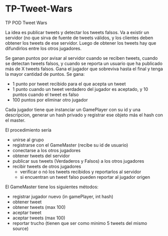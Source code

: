 TP-Tweet-Wars
=============

TP POD Tweet Wars

La idea es publicar tweets y detectar los tweets falsos.
Va a existir un servidor (no que sirva de fuente de tweets válidos, y los clientes deben obtener los tweets de ese servidor. Luego de obtener los tweets hay que difundirlos entre los otros jugadores.

Se ganan puntos por avisar al servidor cuando se reciben tweets, cuando se detectan tweets falsos, y cuando se reporta un usuario que ha publicado más de X tweets falsos. Gana el jugador que sobreviva hasta el final y tenga la mayor cantidad de puntos.
Se gana:
- 1 punto por tweet recibido para el que acepta un tweet
- 1 punto cuando un tweet verdadero del jugador es aceptado, y 10 puntos cuando el tweet es falso
- 100 puntos por eliminar otro jugador

Cada jugador tiene que instanciar un GamePlayer con su id y una descripcion, generar un hash privado y registrar ese objeto más el hash con el master.

El procedimiento sería
 - unirse al grupo
 - registrarse con el GameMaster (recibe su id de usuario)
 - conectarse a los otros jugadores
 - obtener tweets del servidor
 - publicar sus tweets (Verdaderos y Falsos) a los otros jugadores
 - recibir tweets de otros jugadores
	- verificar o nó los tweets recibidos y reportarlos al servidor
	- si encuentran un tweet falso pueden reportar al jugador origen


El GameMaster tiene los siguientes métodos:
* registrar jugador nuevo (in gamePlayer, int hash)
* obtener tweet
* obtener tweets (max 100)
* aceptar tweet 
* aceptar tweets (max 100)
* reportar trucho (tienen que ser como minimo 5 tweets del mismo source)


